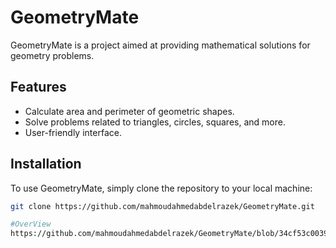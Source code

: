 # GeometryMate

GeometryMate is a project aimed at providing mathematical solutions for geometry problems.

## Features

- Calculate area and perimeter of geometric shapes.
- Solve problems related to triangles, circles, squares, and more.
- User-friendly interface.

## Installation

To use GeometryMate, simply clone the repository to your local machine:

```bash
git clone https://github.com/mahmoudahmedabdelrazek/GeometryMate.git

#OverView
https://github.com/mahmoudahmedabdelrazek/GeometryMate/blob/34cf53c0039711739ecfd0122838419fb1e9e20b/Screenshots/1.jpg

